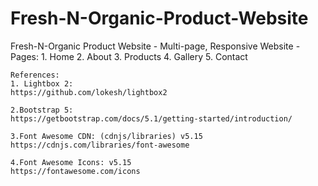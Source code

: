 # Fresh-N-Organic-Product-Website

Fresh-N-Organic Product Website
    - Multi-page, Responsive Website
    - Pages:
       1. Home 
       2. About
       3. Products
       4. Gallery
       5. Contact

    References:
    1. Lightbox 2:
    https://github.com/lokesh/lightbox2

    2.Bootstrap 5:
    https://getbootstrap.com/docs/5.1/getting-started/introduction/

    3.Font Awesome CDN: (cdnjs/libraries) v5.15
    https://cdnjs.com/libraries/font-awesome

    4.Font Awesome Icons: v5.15
    https://fontawesome.com/icons
